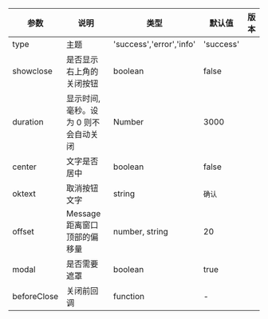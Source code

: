 
| 参数        | 说明                                  | 类型                     | 默认值    | 版本 |
| ----------- | ------------------------------------- | ------------------------ | --------- | ---- |
| type        | 主题                                  | 'success','error','info' | 'success' |      |
| showclose   | 是否显示右上角的关闭按钮              | boolean                  | false     |      |
| duration    | 显示时间, 毫秒。设为 0 则不会自动关闭 | Number                   | 3000      |      |
| center      | 文字是否居中                          | boolean                  | false     |      |
| oktext      | 取消按钮文字                          | string                   | `确认`    |      |
| offset      | Message 距离窗口顶部的偏移量          | number, string           | 20        |      |
| modal       | 是否需要遮罩                          | boolean                  | true      |      |
| beforeClose | 关闭前回调                            | function                 | -         |      |